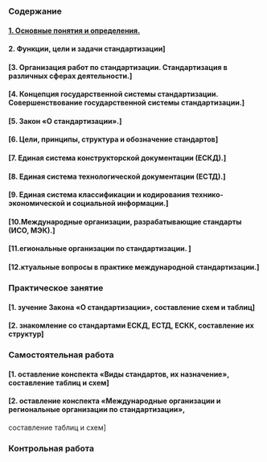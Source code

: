 ### Содержание
#### [1. Основные понятия и определения.](train_2_1.md#Стандарт)
#### 2. Функции, цели и задачи стандартизации]
#### [3. Организация работ по стандартизации. Стандартизация в различных сферах деятельности.]
#### [4. Концепция государственной системы стандартизации. Совершенствование государственной системы стандартизации.]
    
#### [5. Закон «О стандартизации».]
#### [6. Цели, принципы, структура и обозначение стандартов]
#### [7. Единая система конструкторской документации (ЕСКД).]
#### [8. Единая система технологической документации (ЕСТД).]
#### [9. Единая система классификации и кодирования технико-экономической и социальной информации.]
#### [10.Международные организации, разрабатывающие стандарты (ИСО, МЭК).]
#### [11.егиональные организации по стандартизации. ]
#### [12.ктуальные вопросы в практике международной стандартизации.]


### Практическое занятие
#### [1. зучение Закона «О стандартизации», составление схем и таблиц]
#### [2. знакомление со стандартами ЕСКД, ЕСТД, ЕСКК, составление их структур]


### Самостоятельная работа
#### [1. оставление конспекта «Виды стандартов, их назначение», составление таблиц и схем]
#### [2. оставление конспекта «Международные организации и региональные организации по стандартизации»,
составление таблиц и схем]


### Контрольная работа 

